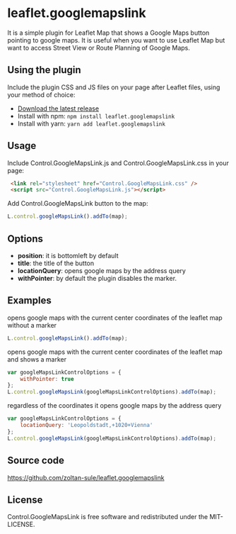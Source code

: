 # leaflet.googlemapslink

It is a simple plugin for Leaflet Map that shows a Google Maps button pointing to google maps.
It is useful when you want to use Leaflet Map but want to access Street View or Route Planning of Google Maps.

## Using the plugin

Include the plugin CSS and JS files on your page after Leaflet files, using your method of choice:
* [Download the latest release](https://github.com/zoltan-sule/leaflet.googlemapslink/archive/main.zip)
* Install with npm: `npm install leaflet.googlemapslink`
* Install with yarn: `yarn add leaflet.googlemapslink`

## Usage

Include Control.GoogleMapsLink.js and Control.GoogleMapsLink.css in your page:

``` html
 <link rel="stylesheet" href="Control.GoogleMapsLink.css" />
 <script src="Control.GoogleMapsLink.js"></script>
```

Add Control.GoogleMapsLink button to the map:

```javascript
L.control.googleMapsLink().addTo(map);
```

## Options

* **position**: it is bottomleft by default
* **title**: the title of the button
* **locationQuery**: opens google maps by the address query
* **withPointer**:  by default the plugin disables the marker.


## Examples

opens google maps with the current center coordinates of the leaflet map without a marker

```javascript
L.control.googleMapsLink().addTo(map);
```

opens google maps with the current center coordinates of the leaflet map and shows a marker

```javascript
var googleMapsLinkControlOptions = {
    withPointer: true
};
L.control.googleMapsLink(googleMapsLinkControlOptions).addTo(map);
```

regardless of the coordinates it opens google maps by the address query

```javascript
var googleMapsLinkControlOptions = {
    locationQuery: 'Leopoldstadt,+1020+Vienna'
};
L.control.googleMapsLink(googleMapsLinkControlOptions).addTo(map);
```

## Source code

https://github.com/zoltan-sule/leaflet.googlemapslink

## License

Control.GoogleMapsLink is free software and redistributed under the MIT-LICENSE.
